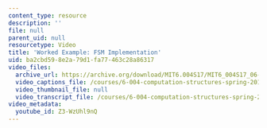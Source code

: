 ```yaml
---
content_type: resource
description: ''
file: null
parent_uid: null
resourcetype: Video
title: 'Worked Example: FSM Implementation'
uid: ba2cbd59-8e2a-79d1-fa77-463c28a86317
video_files:
  archive_url: https://archive.org/download/MIT6.004S17/MIT6_004S17_06-02-07-02_300k.mp4
  video_captions_file: /courses/6-004-computation-structures-spring-2017/df47d0de65bd5deeb5d3b21fc4c461a4_Z3-WzUhl9nQ.vtt
  video_thumbnail_file: null
  video_transcript_file: /courses/6-004-computation-structures-spring-2017/9115d40527f58703dadfcb923e65ad36_Z3-WzUhl9nQ.pdf
video_metadata:
  youtube_id: Z3-WzUhl9nQ
---
```

